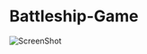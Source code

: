 Battleship-Game
===============
![ScreenShot](https://raw.github.com/marcuspimenta/Battleship-Game/master/battleship_window.png)

